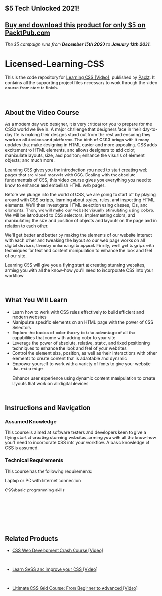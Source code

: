 ## $5 Tech Unlocked 2021!
[Buy and download this product for only $5 on PacktPub.com](https://www.packtpub.com/)
-----
*The $5 campaign         runs from __December 15th 2020__ to __January 13th 2021.__*

# Licensed-Learning-CSS

This is the code repository for [Learning CSS [Video]](https://www.packtpub.com/web-development/learning-css-video), published by [Packt](https://www.packtpub.com/?utm_source=github). It contains all the supporting project files necessary to work through the video course from start to finish.


 


## About the Video Course

As a modern day web designer, it is very critical for you to prepare for the CSS3 world we live in. A major challenge that designers face in their day-to-day life is making their designs stand out from the rest and ensuring they work on all devices and platforms. The birth of CSS3 brings with it many updates that make designing in HTML easier and more appealing. CSS adds excitement to HTML elements, and allows designers to add color; manipulate layouts, size, and position; enhance the visuals of element objects; and much more.

Learning CSS gives you the introduction you need to start creating web pages that are visual marvels with CSS. Dealing with the absolute fundamentals of CSS, this video course gives you everything you need to know to enhance and embellish HTML web pages.

Before we plunge into the world of CSS, we are going to start off by playing around with CSS scripts, learning about styles, rules, and inspecting HTML elements. We'll then investigate HTML selection using classes, IDs, and elements. Then, we will make our website visually stimulating using colors. We will be introduced to CSS selectors, implementing colors, and manipulating the size and position of objects and layouts on the page and in relation to each other.

We'll get better and better by making the elements of our website interact with each other and tweaking the layout so our web page works on all digital devices, thereby enhancing its appeal. Finally, we'll get to grips with techniques for text and content manipulation to enhance the look and feel of our site.

Learning CSS will give you a flying start at creating stunning websites, arming you with all the know-how you'll need to incorporate CSS into your workflow


 


<H2>What You Will Learn</H2>

<DIV class=book-info-will-learn-text>

<UL>

<LI> Learn how to work with CSS rules effectively to build efficient and modern websites

<LI> Manipulate specific elements on an HTML page with the power of CSS Selectors

<LI> Explore the basics of color theory to take advantage of all the capabilities that come with adding color to your site

<LI> Leverage the power of absolute, relative, static, and fixed positioning techniques to enhance the look and feel of your websites

<LI> Control the element size, position, as well as their interactions with other elements to create content that is adaptable and dynamic

<LI> Empower yourself to work with a variety of fonts to give your website that extra edge

Enhance user experience using dynamic content manipulation to create layouts that work on all digital devices

</LI></UL></DIV>


 


## Instructions and Navigation

### Assumed Knowledge

This course is aimed at software testers and developers keen to give a flying start at creating stunning websites, arming you with all the know-how you'll need to incorporate CSS into your workflow. A basic knowledge of CSS is assumed.

### Technical Requirements

This course has the following requirements:<br/>

Laptop or PC with Internet connection <br/>

CSS/basic programming skills <br/> 


 


 


 




## Related Products

* [CSS Web Development Crash Course [Video]](https://www.packtpub.com/web-development/css-web-development-crash-course-video)


 


* [Learn SASS and improve your CSS [Video]](https://www.packtpub.com/web-development/learn-sass-and-improve-your-css-video)


 


* [Ultimate CSS Grid Course: From Beginner to Advanced [Video]](https://www.packtpub.com/web-development/ultimate-css-grid-course-beginner-advanced-video)
